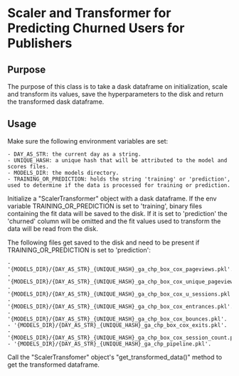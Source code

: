 # Scaler and Transformer for Predicting Churned Users for Publishers

## Purpose

The purpose of this class is to take a dask dataframe on initialization, scale and transform its values, save the hyperparameters to the disk and return the transformed dask dataframe.

## Usage

Make sure the following environment variables are set:

    - DAY_AS_STR: the current day as a string.
    - UNIQUE_HASH: a unique hash that will be attributed to the model and scores files.
    - MODELS_DIR: the models directory.
    - TRAINING_OR_PREDICTION: holds the string 'training' or 'prediction', used to determine if the data is processed for training or prediction.

Initialize a "ScalerTransformer" object with a dask dataframe. If the env variable TRAINING_OR_PREDICTION is set to 'training', binary files containing the fit data will be saved to the disk. If it is set to 'prediction' the 'churned' column will be omitted and the fit values used to transform the data will be read from the disk.

The following files get saved to the disk and need to be present if TRAINING_OR_PREDICTION is set to 'prediction':

    - '{MODELS_DIR}/{DAY_AS_STR}_{UNIQUE_HASH}_ga_chp_box_cox_pageviews.pkl'.
    - '{MODELS_DIR}/{DAY_AS_STR}_{UNIQUE_HASH}_ga_chp_box_cox_unique_pageviews.pkl'.
    - '{MODELS_DIR}/{DAY_AS_STR}_{UNIQUE_HASH}_ga_chp_box_cox_u_sessions.pkl'.
    - '{MODELS_DIR}/{DAY_AS_STR}_{UNIQUE_HASH}_ga_chp_box_cox_entrances.pkl'.
    - '{MODELS_DIR}/{DAY_AS_STR}_{UNIQUE_HASH}_ga_chp_box_cox_bounces.pkl'.
    - '{MODELS_DIR}/{DAY_AS_STR}_{UNIQUE_HASH}_ga_chp_box_cox_exits.pkl'.
    - '{MODELS_DIR}/{DAY_AS_STR}_{UNIQUE_HASH}_ga_chp_box_cox_session_count.pkl'.
    - '{MODELS_DIR}/{DAY_AS_STR}_{UNIQUE_HASH}_ga_chp_pipeline.pkl'.

Call the "ScalerTransfomer" object's "get_transformed_data()" method to get the transformed dataframe.
